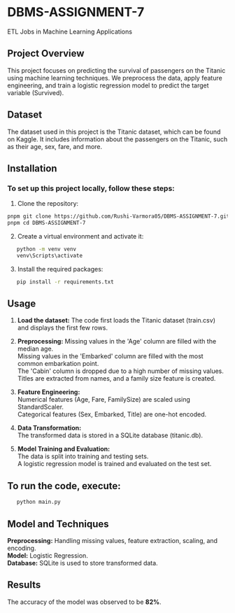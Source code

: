 # DBMS-ASSIGNMENT-7
ETL Jobs in Machine Learning Applications

## Project Overview
This project focuses on predicting the survival of passengers on the Titanic using machine learning techniques. We preprocess the data, apply feature engineering, and train a logistic regression model to predict the target variable (Survived).

## Dataset
The dataset used in this project is the Titanic dataset, which can be found on Kaggle. It includes information about the passengers on the Titanic, such as their age, sex, fare, and more.

## Installation
### To set up this project locally, follow these steps:

1) Clone the repository: <br/>
```bash
pnpm git clone https://github.com/Rushi-Varmora05/DBMS-ASSIGNMENT-7.git
pnpm cd DBMS-ASSIGNMENT-7
```
2) Create a virtual environment and activate it: <br/> 
```bash 
   python -m venv venv
   venv\Scripts\activate
```
3) Install the required packages: <br/>
```bash
   pip install -r requirements.txt
```
## Usage
1) **Load the dataset:** The code first loads the Titanic dataset (train.csv) and displays the first few rows.

2) **Preprocessing:**
  Missing values in the 'Age' column are filled with the median age. <br/>
  Missing values in the 'Embarked' column are filled with the most common embarkation point. <br/>
  The 'Cabin' column is dropped due to a high number of missing values. <br/>
  Titles are extracted from names, and a family size feature is created.

3) **Feature Engineering:** <br/>
  Numerical features (Age, Fare, FamilySize) are scaled using StandardScaler. <br/>
  Categorical features (Sex, Embarked, Title) are one-hot encoded. <br/>

4) **Data Transformation:** <br/>
  The transformed data is stored in a SQLite database (titanic.db). <br/>

5) **Model Training and Evaluation:** <br/>
  The data is split into training and testing sets.  <br/>
  A logistic regression model is trained and evaluated on the test set. <br/>

## To run the code, execute: <br/>
```bash
   python main.py
```
## Model and Techniques
**Preprocessing:** Handling missing values, feature extraction, scaling, and encoding. <br/>
**Model:** Logistic Regression. <br/>
**Database:** SQLite is used to store transformed data. <br/>

## Results
The accuracy of the model was observed to be **82%**.
